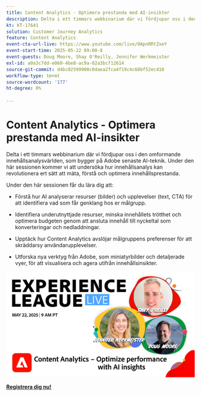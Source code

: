 ```yaml
---
title: Content Analytics - Optimera prestanda med AI-insikter
description: Delta i ett timmars webbinarium där vi fördjupar oss i den omformande innehållsanalysvärlden, som bygger på Adobe senaste AI-teknik. Under den här sessionen kommer vi att undersöka hur innehållsanalys kan revolutionera ert sätt att mäta, förstå och optimera innehållsprestanda.
kt: KT-17641
solution: Customer Journey Analytics
feature: Content Analytics
event-cta-url-live: https://www.youtube.com/live/0ApnRRtZxeY
event-start-time: 2025-05-22 09:00-8
event-guests: Doug Moore, Shay O'Reilly, Jennifer Werkmeister
exl-id: a0a3c7dd-e060-4be8-ac9a-02a3bcf12614
source-git-commit: d4bc02599900c0daea2fca4f19c4c68bf52ec410
workflow-type: tm+mt
source-wordcount: '177'
ht-degree: 0%

---
```


# Content Analytics - Optimera prestanda med AI-insikter

Delta i ett timmars webbinarium där vi fördjupar oss i den omformande innehållsanalysvärlden, som bygger på Adobe senaste AI-teknik. Under den här sessionen kommer vi att undersöka hur innehållsanalys kan revolutionera ert sätt att mäta, förstå och optimera innehållsprestanda.

Under den här sessionen får du lära dig att:
* Förstå hur AI analyserar resurser (bilder) och upplevelser (text, CTA) för att identifiera vad som får genklang hos er målgrupp.

* Identifiera underutnyttjade resurser, minska innehållets trötthet och optimera budgeten genom att ansluta innehåll till nyckeltal som konverteringar och nedladdningar.

* Upptäck hur Content Analytics avslöjar målgruppens preferenser för att skräddarsy användarupplevelser.

* Utforska nya verktyg från Adobe, som miniatyrbilder och detaljerade vyer, för att visualisera och agera utifrån innehållsinsikter.

[![ExL LIVE 22 maj 2025](assets/May-22-2025-WebBanner.jpg)](https://engage.adobe.com/ExpLeagueLive-250522.html)

[**Registrera dig nu!**](https://engage.adobe.com/ExpLeagueLive-250522.html)
